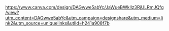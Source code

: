 https://www.canva.com/design/DAGwwe5abYc/JaWueBWkllz3RjULRmJQfg/view?utm_content=DAGwwe5abYc&utm_campaign=designshare&utm_medium=link2&utm_source=uniquelinks&utlId=h241a908f7b

